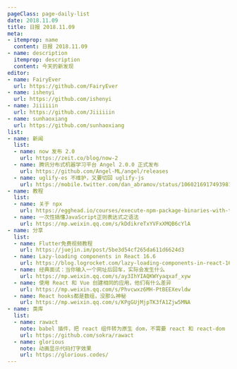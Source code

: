 ```yaml
---
pageClass: page-daily-list
date: 2018.11.09
title: 日报 2018.11.09
meta:
- itemprop: name
  content: 日报 2018.11.09
- name: description
  itemprop: description
  content: 今天的新发现
editor:
- name: FairyEver
  url: https://github.com/FairyEver
- name: ishenyi
  url: https://github.com/ishenyi
- name: Jiiiiiin
  url: https://github.com/Jiiiiiin
- name: sunhaoxiang
  url: https://github.com/sunhaoxiang
list:
- name: 新闻
  list:
  - name: now 发布 2.0
    url: https://zeit.co/blog/now-2
  - name: 腾讯分布式机器学习平台 Angel 2.0.0 正式发布
    url: https://github.com/Angel-ML/angel/releases
  - name: uglify-es 不维护，又要切回 uglify-js
    url: https://mobile.twitter.com/dan_abramov/status/1060216917493981184
- name: 教程
  list:
  - name: 关于 npx
    url: https://egghead.io/courses/execute-npm-package-binaries-with-the-npx-package-runner
  - name: 一次性搞懂JavaScript正则表达式之语法
    url: https://mp.weixin.qq.com/s/kDdikreTxYVFxXMQB6cYlA
- name: 分享
  list:
  - name: Flutter免费视频教程
    url: https://juejin.im/post/5be3d54cf265da611d6624d3
  - name: Lazy-loading components in React 16.6
    url: https://blog.logrocket.com/lazy-loading-components-in-react-16-6-6cea535c0b52
  - name: 经典面试：当你输入一个网址后回车，实际会发生什么
    url: https://mp.weixin.qq.com/s/ay3IhYIAQKWYyaqxaf_xyw
  - name: 使用 React 和 Vue 创建相同的应用，他们有什么差异
    url: https://mp.weixin.qq.com/s/Phvcwxz6MH-PtBEEXevldw
  - name: React hooks都是数组，没那么神秘
    url: https://mp.weixin.qq.com/s/KPgGUjMjpTK3fA1Zjw5MNA
- name: 类库
  list:
  - name: rawact
    note: babel 插件，把 react 组件转为原生 dom，不需要 react 和 react-dom
    url: https://github.com/sokra/rawact
  - name: glorious
    note: 动画显示代码打字效果
    url: https://glorious.codes/
---
```


<daily-list v-bind="$page.frontmatter"/>
